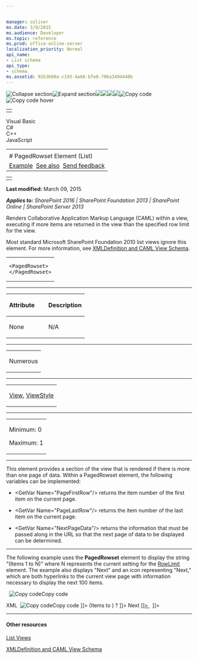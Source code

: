 ```yaml
---


manager: soliver
ms.date: 3/9/2015
ms.audience: Developer
ms.topic: reference
ms.prod: office-online-server
localization_priority: Normal
api_name:
- List schema
api_type:
- schema
ms.assetid: 92b3b08a-c193-4a68-bfe0-706a349d448b
---
```


![Collapse
section](../icons/collapse_all.gif "Collapse section")![Expand
section](../icons/expand_all.gif "Expand section")![](../icons/collapse_all.gif)![](../icons/expand_all.gif)![](../icons/dropdown.gif)![](../icons/dropdownHover.gif)![Copy
code](../icons/copycode.gif "Copy code")![Copy code
hover](../icons/copycodeHighlight.gif "Copy code hover")
<table>
<tbody>
<tr class="odd">
<td align="left"></td>
</tr>
</tbody>
</table>

Visual Basic  
C\#  
C++  
JavaScript  

<table>
<tbody>
<tr class="odd">
<td align="left"><span id="runningHeaderText"></span></td>
</tr>
<tr class="even">
<td align="left"># PagedRowset Element (List)</td>
</tr>
<tr class="odd">
<td align="left"><a href="#exampleToggle">Example</a>  <a href="#seeAlsoToggle">See also</a>  <span id="headfeedbackarea" class="feedbackhead"><a href="javascript:SubmitFeedback(&#39;docthis@Microsoft.com&#39;,&#39;&#39;,&#39;&#39;,&#39;&#39;,&#39;1.0.18082.1225&#39;,&#39;%0\dThank%20you%20for%20your%20feedback.%20The%20developer%20writing%20teams%20use%20your%20feedback%20to%20improve%20documentation.%20While%20we%20are%20reviewing%20your%20feedback,%20we%20may%20send%20you%20e-mail%20to%20ask%20for%20clarification%20or%20feedback%20on%20a%20solution.%20We%20do%20not%20use%20your%20e-mail%20address%20for%20any%20other%20purpose%20and%20we%20delete%20it%20after%20we%20finish%20our%20review.%0\AFor%20further%20information%20about%20the%20privacy%20policies%20of%20Microsoft,%20please%20see%20http://privacy.microsoft.com/en-us/default.aspx.%0\A%0\d&#39;,&#39;Customer%20feedback&#39;);">Send feedback</a></span></td>
</tr>
</tbody>
</table>

<table>
<colgroup>
<col width="100%" />
</colgroup>
<tbody>
<tr class="odd">
<td align="left"></td>
</tr>
</tbody>
</table>

**Last modified:** March 09, 2015

***Applies to:** SharePoint 2016 | SharePoint Foundation 2013 |
SharePoint Online | SharePoint Server 2013*

Renders Collaborative Application Markup Language (CAML) within a view,
executing if more items are returned in the view than the specified row
limit for the view.

Most standard Microsoft SharePoint Foundation 2010 list views ignore
this element. For more information, see [XMLDefinition and CAML View
Schema](http://msdn.microsoft.com/library/1845d203-4699-4b0e-a182-2d9998439922(Office.15).aspx).

<span codelanguage="other"></span>
<table>
<colgroup>
<col width="100%" />
</colgroup>
<tbody>
<tr class="odd">
<td align="left"><pre><code>&lt;PagedRowset&gt;
&lt;/PagedRowset&gt;</code></pre></td>
</tr>
</tbody>
</table>


-----------------------------------------------------------------------------------------------------------------------------------------------------------------------------------------------

<table>
<colgroup>
<col width="50%" />
<col width="50%" />
</colgroup>
<thead>
<tr class="header">
<th align="left"><p>Attribute</p></th>
<th align="left"><p>Description</p></th>
</tr>
</thead>
<tbody>
<tr class="odd">
<td align="left"><p>None</p></td>
<td align="left"><p>N/A</p></td>
</tr>
</tbody>
</table>


---------------------------------------------------------------------------------------------------------------------------------------------------------------------------------------------------

<table>
<colgroup>
<col width="100%" />
</colgroup>
<tbody>
<tr class="odd">
<td align="left"><p>Numerous</p></td>
</tr>
</tbody>
</table>


----------------------------------------------------------------------------------------------------------------------------------------------------------------------------------------------------

<table>
<colgroup>
<col width="100%" />
</colgroup>
<tbody>
<tr class="odd">
<td align="left"><p><a href="view-element-list.htm">View</a>, <a href="viewstyle-element-list.htm">ViewStyle</a></p></td>
</tr>
</tbody>
</table>


------------------------------------------------------------------------------------------------------------------------------------------------------------------------------------------------

<table>
<colgroup>
<col width="100%" />
</colgroup>
<tbody>
<tr class="odd">
<td align="left"><p>Minimum: 0</p>
<p>Maximum: 1</p></td>
</tr>
</tbody>
</table>


----------------------------------------------------------------------------------------------------------------------------------------------------------------------------------------------------------------------------

This element provides a section of the view that is rendered if there is
more than one page of data. Within a <span
class="keyword">PagedRowset</span> element, the following variables can
be implemented:

-   <span class="code">\<GetVar Name="PageFirstRow"/\></span> returns
    the item number of the first item on the current page.

-   <span class="code">\<GetVar Name="PageLastRow"/\></span> returns the
    item number of the last item on the current page.

-   <span class="code">\<GetVar Name="NextPageData"/\></span> returns
    the information that must be passed along in the URL so that the
    next page of data to be displayed can be determined.


------------------------------------------------------------------------------------------------------------------------------------------------------------------------------------------

The following example uses the **PagedRowset**
element to display the string "(Items 1 to <span
class="placeholder">N</span>)" where <span class="placeholder">N</span>
represents the current setting for the
[RowLimit](rowlimit-element-list.htm) element. The
example also displays "Next" and an icon representing "Next," which are
both hyperlinks to the current view page with information necessary to
display the next 100 items.

<span codelanguage="other"></span>
 
<span class="copyCode" onclick="CopyCode(this)"
onkeypress="CopyCode_CheckKey(this, event)"
onmouseover="ChangeCopyCodeIcon(this)"
onmouseout="ChangeCopyCodeIcon(this)" tabindex="0">![Copy
code](../icons/copycode.gif "Copy code")Copy code</span>

<span codelanguage="xmlLang"></span>
XML 
<span class="copyCode" onclick="CopyCode(this)"
onkeypress="CopyCode_CheckKey(this, event)"
onmouseover="ChangeCopyCodeIcon(this)"
onmouseout="ChangeCopyCodeIcon(this)" tabindex="0">![Copy
code](../icons/copycode.gif "Copy code")Copy code</span>
    <PagedRowset>
       <HTML><![CDATA[ <TABLE width="100%" border=0><TR><TD align=right 
          Class="ms-vb"> ]]></HTML>
       <HTML>(Items</HTML>
       <HTML><![CDATA[ &nbsp; ]]></HTML>
       <GetVar Name="PageFirstRow" HTMLEncode="TRUE" />
       <HTML><![CDATA[ &nbsp; ]]></HTML>
       <HTML>to</HTML>
       <HTML><![CDATA[ &nbsp; ]]></HTML>
       <GetVar Name="PageLastRow" HTMLEncode="TRUE" />
       <HTML>)</HTML>
       <HTML><![CDATA[ &nbsp;<A HREF="javascript:" 
          OnClick='javascript:SubmitFormPost(" ]]></HTML>
       <ScriptQuote NotAddingQuote="TRUE">
          <PageUrl />
          <HTML>?</HTML>
          <GetVar Name="NextPageData" />
       </ScriptQuote>
       <HTML><![CDATA[ ");javascript:return false;'> ]]></HTML>
       <HTML>Next</HTML>
       <HTML><![CDATA[ </A> <A HREF="javascript:" 
          OnClick='javascript:SubmitFormPost(" ]]></HTML>
       <ScriptQuote NotAddingQuote="TRUE">
          <PageUrl />
          <HTML>?</HTML>
          <GetVar Name="NextPageData" />
       </ScriptQuote>
       <HTML><![CDATA[ ");javascript:return false;'> ]]></HTML>
       <HTML><![CDATA[ <img src=" ]]></HTML>
       <ImagesPath />
       <HTML><![CDATA[ /next.gif" border=0></A>&nbsp;
          </TD></TR></TABLE> ]]></HTML>
    </PagedRowset>


-------------------------------------------------------------------------------------------------------------------------------------------------------------------------------------------

#### Other resources

[List
Views](http://msdn.microsoft.com/library/43e6ba7e-eddb-418a-a570-c0815016fc17(Office.15).aspx)

[XMLDefinition and CAML View
Schema](http://msdn.microsoft.com/library/1845d203-4699-4b0e-a182-2d9998439922(Office.15).aspx)








